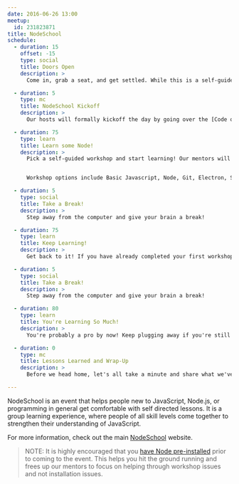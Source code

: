 ```yaml
---
date: 2016-06-26 13:00
meetup:
  id: 231823871
title: NodeSchool
schedule:
  - duration: 15
    offset: -15
    type: social
    title: Doors Open
    description: >
      Come in, grab a seat, and get settled. While this is a self-guided workshop, we do encourage everyone to pair up with another attendee. It is a great way to meet new people and help each other past small stumbling blocks.

  - duration: 5
    type: mc
    title: NodeSchool Kickoff
    description: >
      Our hosts will formally kickoff the day by going over the [Code of Conduct](https://sacjs.com/code-of-conduct/) and an overview of how NodeSchool works.

  - duration: 75
    type: learn
    title: Learn some Node!
    description: >
      Pick a self-guided workshop and start learning! Our mentors will be on hand to help you through any questions or problems you may have.


      Workshop options include Basic Javascript, Node, Git, Electron, Streams, GLSL Shaders, WebGL, Babel, and more! A complete list is available on the [NodeSchool website](http://nodeschool.io/#workshopper-list).

  - duration: 5
    type: social
    title: Take a Break!
    description: >
      Step away from the computer and give your brain a break!

  - duration: 75
    type: learn
    title: Keep Learning!
    description: >
      Get back to it! If you have already completed your first workshop, go ahead and get started on another!

  - duration: 5
    type: social
    title: Take a Break!
    description: >
      Step away from the computer and give your brain a break!

  - duration: 80
    type: learn
    title: You're Learning So Much!
    description: >
      You're probably a pro by now! Keep plugging away if you're still in a workshop, or pick one more to close out the day!

  - duration: 0
    type: mc
    title: Lessons Learned and Wrap-Up 
    description: >
      Before we head home, let's all take a minute and share what we've learned, what we're still stumped on, and what we're looking forward to.

---
```


NodeSchool is an event that helps people new to JavaScript, Node.js, or programming in general get comfortable with self directed lessons. It is a group learning experience, where people of all skill levels come together to strengthen their understanding of JavaScript.

For more information, check out the main [NodeSchool](http://nodeschool.io/) website.

> NOTE: It is highly encouraged that you [have Node pre-installed](https://nodejs.org/en/download/) prior to coming to the event. This helps you hit the ground running and frees up our mentors to focus on helping through workshop issues and not installation issues.
